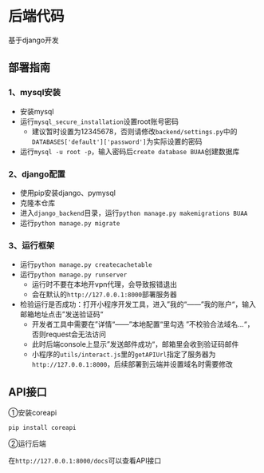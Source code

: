 # 后端代码

基于django开发



## 部署指南

### 1、mysql安装

* 安装mysql
* 运行`mysql_secure_installation`设置root账号密码
  * 建议暂时设置为12345678，否则请修改`backend/settings.py`中的`DATABASES['default']['password']`为实际设置的密码
* 运行`mysql -u root -p`，输入密码后`create database BUAA`创建数据库

### 2、django配置

* 使用pip安装django、pymysql
* 克隆本仓库
* 进入`django_backend`目录，运行`python manage.py makemigrations BUAA`
* 运行`python manage.py migrate`

### 3、运行框架

* 运行`python manage.py createcachetable`
* 运行`python manage.py runserver`
  * 运行时不要在本地开vpn代理，会导致报错退出
  * 会在默认的`http://127.0.0.1:8000`部署服务器
* 检验运行是否成功：打开小程序开发工具，进入”我的“——”我的账户“，输入邮箱地址点击”发送验证码“
  * 开发者工具中需要在”详情“——”本地配置“里勾选 ”不校验合法域名…“，否则request会无法访问
  * 此时后端console上显示”发送邮件成功“，邮箱里会收到验证码邮件
  * 小程序的`utils/interact.js`里的`getAPIUrl`指定了服务器为`http://127.0.0.1:8000`，后续部署到云端并设置域名时需要修改



## API接口

①安装coreapi

```
pip install coreapi
```

②运行后端

在`http://127.0.0.1:8000/docs`可以查看API接口

